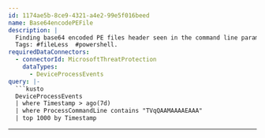 ```yaml
---
id: 1174ae5b-8ce9-4321-a4e2-99e5f016beed
name: Base64encodePEFile
description: |
  Finding base64 encoded PE files header seen in the command line parameters.
  Tags: #fileLess  #powershell.
requiredDataConnectors:
  - connectorId: MicrosoftThreatProtection
    dataTypes:
      - DeviceProcessEvents
query: |-
  ```kusto
  DeviceProcessEvents
  | where Timestamp > ago(7d)
  | where ProcessCommandLine contains "TVqQAAMAAAAEAAA"
  | top 1000 by Timestamp
  ```
---
```


